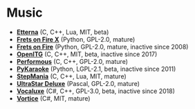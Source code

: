 [comment]: # (autogenerated content, do not edit)
# Music

- **[Etterna](../etterna.md)** (C, C++, Lua, MIT, beta)
- **[Frets on Fire X](../frets_on_fire_x.md)** (Python, GPL-2.0, mature)
- **[Frets on Fire](../frets_on_fire.md)** (Python, GPL-2.0, mature, inactive since 2008)
- **[OpenITG](../openitg.md)** (C, C++, MIT, beta, inactive since 2017)
- **[Performous](../performous.md)** (C, C++, GPL-2.0, mature)
- **[PyKaraoke](../pykaraoke.md)** (Python, LGPL-2.1, beta, inactive since 2011)
- **[StepMania](../stepmania.md)** (C, C++, Lua, MIT, mature)
- **[UltraStar Deluxe](../ultrastar_deluxe.md)** (Pascal, GPL-2.0, mature)
- **[Vocaluxe](../vocaluxe.md)** (C#, C++, GPL-3.0, beta, inactive since 2018)
- **[Vortice](../vortice.md)** (C#, MIT, mature)